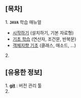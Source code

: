 ## [목차]
1\. __`JAVA`__ 학습 매뉴얼
- [시작하기](./JAVA/intro.md) (설치하기, 기본 자료형)
- [기초 학습](./JAVA/operatorNStatment.md) (연산자, 조건문, 반복문)
- [객체지향 기초](./JAVA/objectOriented.md) (클래스, 매소드, ...)

2\. 

## [유용한 정보]
1\. [__git__](./ETC/git.md) : 버전 관리 툴 <br>
2\. 